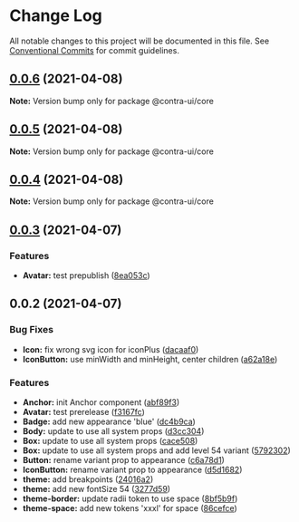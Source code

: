 # Change Log

All notable changes to this project will be documented in this file.
See [Conventional Commits](https://conventionalcommits.org) for commit guidelines.

## [0.0.6](https://github.com/akbarnafisa/contra-ui/compare/@contra-ui/core@0.0.5...@contra-ui/core@0.0.6) (2021-04-08)

**Note:** Version bump only for package @contra-ui/core





## [0.0.5](https://github.com/akbarnafisa/contra-ui/compare/@contra-ui/core@0.0.4...@contra-ui/core@0.0.5) (2021-04-08)

**Note:** Version bump only for package @contra-ui/core





## [0.0.4](https://github.com/akbarnafisa/contra-ui/compare/@contra-ui/core@0.0.3...@contra-ui/core@0.0.4) (2021-04-08)

**Note:** Version bump only for package @contra-ui/core





## [0.0.3](https://github.com/akbarnafisa/contra-ui/compare/@contra-ui/core@0.0.2...@contra-ui/core@0.0.3) (2021-04-07)


### Features

* **Avatar:** test prepublish ([8ea053c](https://github.com/akbarnafisa/contra-ui/commit/8ea053ca4e7df9faba32cc15fbce7358a49beca1))





## 0.0.2 (2021-04-07)


### Bug Fixes

* **Icon:** fix wrong svg icon for iconPlus ([dacaaf0](https://github.com/akbarnafisa/contra-ui/commit/dacaaf08ccaa3918d3ac7fe5ae383f29732d3cf3))
* **IconButton:** use minWidth and minHeight, center children ([a62a18e](https://github.com/akbarnafisa/contra-ui/commit/a62a18e09b0c8f7f878282871f0c7bfffabe9e17))


### Features

* **Anchor:** init Anchor component ([abf89f3](https://github.com/akbarnafisa/contra-ui/commit/abf89f35d2d8146f30ee1494b683d8f468510c7f))
* **Avatar:** test prerelease ([f3167fc](https://github.com/akbarnafisa/contra-ui/commit/f3167fc8258af70297c28a77154be9f14cb23cd3))
* **Badge:** add new appearance 'blue' ([dc4b9ca](https://github.com/akbarnafisa/contra-ui/commit/dc4b9caf71c54b6e54128454d2a1e4318569001d))
* **Body:** update to use all system props ([d3cc304](https://github.com/akbarnafisa/contra-ui/commit/d3cc30423d49c9ae14a6cb51c64788eb121d0f82))
* **Box:** update to use all system props ([cace508](https://github.com/akbarnafisa/contra-ui/commit/cace508c0a7ce7a64c381a9fd8c24c63e13aae32))
* **Box:** update to use all system props and add level 54 variant ([5792302](https://github.com/akbarnafisa/contra-ui/commit/57923027721c439c8258a821c3bfac4cebd6e99e))
* **Button:** rename variant prop to appearance ([c6a78d1](https://github.com/akbarnafisa/contra-ui/commit/c6a78d18e4d3047aa61d7a74832cb5137cc8c626))
* **IconButton:** rename variant prop to appearance ([d5d1682](https://github.com/akbarnafisa/contra-ui/commit/d5d16820a4cce7c77809a566a38bd7d5866bf64f))
* **theme:** add breakpoints ([24016a2](https://github.com/akbarnafisa/contra-ui/commit/24016a2d29c24dba77eb4b7c6daa63783fb219b7))
* **theme:** add new fontSize 54 ([3277d59](https://github.com/akbarnafisa/contra-ui/commit/3277d597930fa8f2ed3964a6595c5427262ed4f2))
* **theme-border:** update radii token to use space ([8bf5b9f](https://github.com/akbarnafisa/contra-ui/commit/8bf5b9f419d96695b74d5e00ad6dcde54de1876a))
* **theme-space:** add new tokens 'xxxl' for space ([86cefce](https://github.com/akbarnafisa/contra-ui/commit/86cefce0355eb06840bd1662da799ef40e1132b8))
